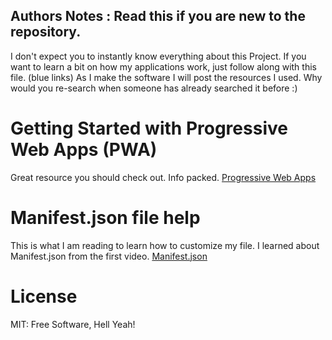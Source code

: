   ## Authors Notes : Read this if you are new to the repository.

  I don't expect you to instantly know everything about this Project. If you want to learn a bit on how my applications work, just follow along with this file. (blue links) As I make the software I will post the resources I used. Why would you re-search when someone has already searched it before :) 

  # Getting Started with Progressive Web Apps (PWA)
Great resource you should check out. Info packed.
[Progressive Web Apps]

  # Manifest.json file help
This is what I am reading to learn how to customize my file. I learned about Manifest.json from the first video.
[Manifest.json]

  # License
MIT: Free Software, Hell Yeah!

[Progressive Web Apps]: <https://www.youtube.com/watch?v=WbbAPfDVqfYt>
[Manifest.json]: <https://www.youtube.com/watch?v=WbbAPfDVqfYt>
